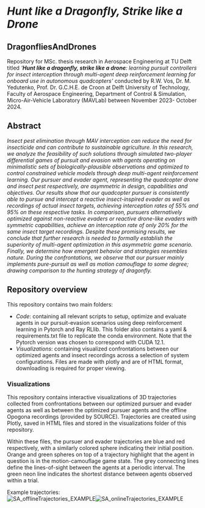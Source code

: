 # *Hunt like a Dragonfly, Strike like a Drone*
## DragonfliesAndDrones
Repository for MSc. thesis research in Aerospace Engineering at TU Delft titled *'**Hunt like a dragonfly, strike like a drone**: learning pursuit controllers for insect interception through multi-agent deep reinforcement learning for onboard use in autonomous quadcopters'* conducted by R.W. Vos, Dr. M. Yedutenko, Prof. Dr. G.C.H.E. de Croon at Delft University of Technology, Faculty of Aerospace Engineering, Department of Control & Simulation, Micro-Air-Vehicle Laboratory (MAVLab) between November 2023- October 2024.

## Abstract
*Insect pest elimination through MAV interception can reduce the need for insecticide and can contribute to sustainable agriculture. In this research, we analyze the feasibility of such solutions through simulated two-player differential games of pursuit and evasion with agents operating on minimalistic sets of biologically-plausible observations and optimized to control constrained vehicle models through deep multi-agent reinforcement learning. Our pursuer and evader agent, representing the quadcopter drone and insect pest respectively, are asymmetric in design, capabilities and objectives. Our results show that our quadcopter pursuer is consistently able to pursue and intercept a reactive insect-inspired evader as well as recordings of actual insect targets, achieving interception rates of 55\% and 95\% on these respective tasks. In comparison, pursuers alternatively optimized against non-reactive evaders or reactive drone-like evaders with symmetric capabilities, achieve an interception rate of only 20\% for the same insect target recordings. Despite these promising results, we conclude that further research is needed to formally establish the superiority of multi-agent optimization in this asymmetric game scenario. Finally, we determine how emergent behavior and strategies resembles nature. During the confrontations, we observe that our pursuer mainly implements pure-pursuit as well as motion camouflage to some degree; drawing comparison to the hunting strategy of dragonfly.*

## Repository overview
This repository contains two main folders:
- *Code*: containing all relevant scripts to setup, optimize and evaluate agents in our pursuit-evasion scenarios using deep reinforcement learning in Pytorch and Ray RLlib. This folder also contains a yaml & requirements.txt file to replicate the conda environment. Note that the Pytorch version was chosen to correspond with CUDA 12.1. 
- *Visualizations*: containing visualized confrontations between our optimized agents and insect recordings across a selection of system configurations. Files are made with plotly and are of HTML format, downloading is required for proper viewing.

### Visualizations
This repository contains interactive visualizations of 3D trajectories collected from confrontations between our optimized pursuer and evader agents as well as between the optimized pursuer agents and the offline Opogona recordings (provided by SOURCE). Trajectories are created using Plotly, saved in HTML files and stored in the visualizations folder of this repository. 

Within these files, the pursuer and evader trajectories are blue and red respectively, with a similarly colored sphere indicating their initial position. Orange and green spheres on top of a trajectory highlight that the agent in question is in the motion-camouflage game state. The grey connecting lines define the lines-of-sight between the agents at a periodic interval. The green neon line indicates the shortest distance between agents observed within a trial.  

Example trajectories:
<br>![SA_offlineTrajectories_EXAMPLE](https://github.com/user-attachments/assets/0d1ace43-3fa9-4e95-919c-07dbebba690a)![SA_onlineTrajectories_EXAMPLE](https://github.com/user-attachments/assets/6146fc91-d8b7-49aa-988c-40d5adc286d5)




